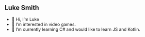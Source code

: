 ## Luke Smith

- 👋 Hi, I’m Luke
- 👀 I’m interested in video games.
- 🌱 I’m currently learning C# and would like to learn JS and Kotlin.

<!---
lukesmith11/lukesmith11 is a ✨ special ✨ repository because its `README.md` (this file) appears on your GitHub profile.
You can click the Preview link to take a look at your changes.
--->
